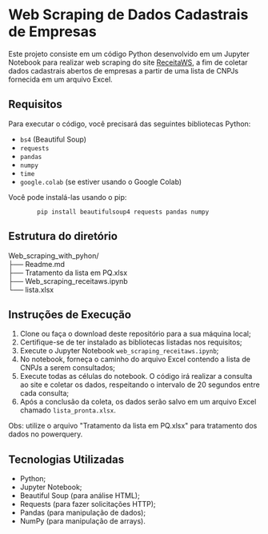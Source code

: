 # Web Scraping de Dados Cadastrais de Empresas

Este projeto consiste em um código Python desenvolvido em um Jupyter Notebook para realizar web scraping do site [ReceitaWS](https://www.receitaws.com.br), a fim de coletar dados cadastrais abertos de empresas a partir de uma lista de CNPJs fornecida em um arquivo Excel.

## Requisitos

Para executar o código, você precisará das seguintes bibliotecas Python:

- `bs4` (Beautiful Soup)
- `requests`
- `pandas`
- `numpy`
- `time`
- `google.colab` (se estiver usando o Google Colab)

Você pode instalá-las usando o pip:

            pip install beautifulsoup4 requests pandas numpy

## Estrutura do diretório

Web_scraping_with_pyhon/  
├── Readme.md  
├── Tratamento da lista em PQ.xlsx  
├── Web_scraping_receitaws.ipynb  
└── lista.xlsx  

## Instruções de Execução

1. Clone ou faça o download deste repositório para a sua máquina local;
2. Certifique-se de ter instalado as bibliotecas listadas nos requisitos;
3. Execute o Jupyter Notebook `web_scraping_receitaws.ipynb`;
4. No notebook, forneça o caminho do arquivo Excel contendo a lista de CNPJs a serem consultados;
5. Execute todas as células do notebook. O código irá realizar a consulta ao site e coletar os dados, respeitando o intervalo de 20 segundos entre cada consulta;
6. Após a conclusão da coleta, os dados serão salvo em um arquivo Excel chamado `lista_pronta.xlsx`.

Obs: utilize o arquivo "Tratamento da lista em PQ.xlsx" para tratamento dos dados no powerquery.

## Tecnologias Utilizadas

- Python;
- Jupyter Notebook;
- Beautiful Soup (para análise HTML);
- Requests (para fazer solicitações HTTP);
- Pandas (para manipulação de dados);
- NumPy (para manipulação de arrays).